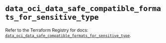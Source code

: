 # `data_oci_data_safe_compatible_formats_for_sensitive_type`

Refer to the Terraform Registry for docs: [`data_oci_data_safe_compatible_formats_for_sensitive_type`](https://registry.terraform.io/providers/oracle/oci/6.18.0/docs/data-sources/data_safe_compatible_formats_for_sensitive_type).

